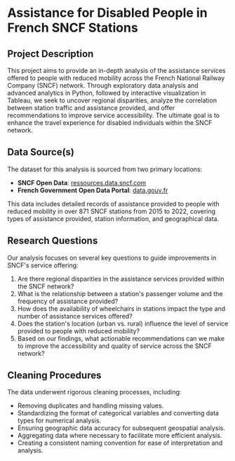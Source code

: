 # Assistance for Disabled People in French SNCF Stations

## Project Description
This project aims to provide an in-depth analysis of the assistance services offered to people with reduced mobility across the French National Railway Company (SNCF) network. Through exploratory data analysis and advanced analytics in Python, followed by interactive visualization in Tableau, we seek to uncover regional disparities, analyze the correlation between station traffic and assistance provided, and offer recommendations to improve service accessibility. The ultimate goal is to enhance the travel experience for disabled individuals within the SNCF network.

## Data Source(s)
The dataset for this analysis is sourced from two primary locations:
- **SNCF Open Data**: [ressources.data.sncf.com](https://ressources.data.sncf.com)
- **French Government Open Data Portal**: [data.gouv.fr](https://data.gouv.fr)

This data includes detailed records of assistance provided to people with reduced mobility in over 871 SNCF stations from 2015 to 2022, covering types of assistance provided, station information, and geographical data.

## Research Questions
Our analysis focuses on several key questions to guide improvements in SNCF's service offering:
1. Are there regional disparities in the assistance services provided within the SNCF network?
2. What is the relationship between a station's passenger volume and the frequency of assistance provided?
3. How does the availability of wheelchairs in stations impact the type and number of assistance services offered?
4. Does the station's location (urban vs. rural) influence the level of service provided to people with reduced mobility?
5. Based on our findings, what actionable recommendations can we make to improve the accessibility and quality of service across the SNCF network?

## Cleaning Procedures
The data underwent rigorous cleaning processes, including:
- Removing duplicates and handling missing values.
- Standardizing the format of categorical variables and converting data types for numerical analysis.
- Ensuring geographic data accuracy for subsequent geospatial analysis.
- Aggregating data where necessary to facilitate more efficient analysis.
- Creating a consistent naming convention for ease of interpretation and analysis.
